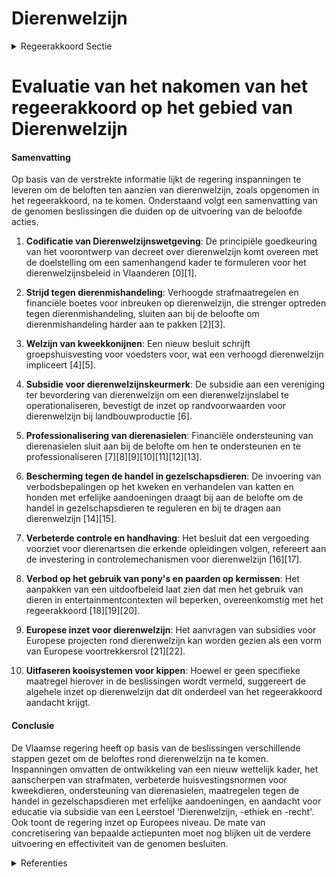 # Dierenwelzijn

<details>
        <summary>Regeerakkoord Sectie </summary>
        <p>3 Dierenwelzijn Sinds de afgelopen regeerperiode heeft Vlaanderen het voortouw genomen op het vlak van dierenwelzijn. Gelet op het belang en het brede draagvlak gaat deze Vlaamse regering , steeds in overleg met de actoren, op dat spoor door. Tevens brengen we goede praktijken rond dierenwelzijn bij het kweken en houden van alle soorten dieren (gezelschaps-, nuts-, proef-dieren…) actief onder de aandacht en stimuleren de navolging ervan. Economische belangen komen soms tegenover dierenwelzijn te staan. Hoewel we vertrekken vanuit het principe van no gold plating, kan Vlaanderen kiezen om dierenwelzijn te laten primeren, evenwel na overleg met de betrokken actoren, een economische impactmeting, en mits flankerende maatregelen en redelijke termijnen. Elk vorm van dierenmishandeling moet vervolgd en streng(er) bestraft worden. We investeren in een betere controle en handhaving waarbij we met onze inspectie dierenwelzijn, die de rol van dierenpolitie zal opnemen, streven naar dezelfde mate van controle en gestrengheid voor alle actoren op het terrein. Ook illegale handel, import en export van dieren moet bestreden worden. Om het welzijn van onze dieren te waarborgen, komt er een duidelijk geïntegreerd wetgevend kader voor alle segmenten van het dierenwelzijns-beleid in de vorm van een Vlaamse Codex voor Dierenwelzijn. Na overleg met de landbouwsector en economi-sche impactmeting, met flankerende maatregelen en redelijke termijnen zetten we in op de uitfase-ring van het gebruik van kooisystemen voor kippen en begeleiden meer diervriendelijke alternatieven. Er komt een uitdoofbeleid met flankerende maatregelen en redelijke termijnen voor het houden van kermispony’s. We organiseren overleg met zowel dolfinaria als biologische wetenschappers inzake de noodzaak aan en de modaliteiten van een uitdoofbeleid voor het houden van dolfijnen in gevangenschap. We zorgen voor decretale basis opdat producten in functie van het kweken, verzorgen en huis-vesten van dieren die niet beantwoorden aan de dierenwelzijnsbehoeften, niet langer gebruikt kunnen worden. Bij het toekennen van landbouwinvesteringssub-sidies voor de bouw van stallen geven we meer gewicht aan Dierenwelzijn. Daarnaast wordt de fokkerijreglementering katten en honden onder de bevoegdheid van de Minister van Dierenwelzijn gebracht. Voor dieren die permanent buiten gehouden worden, moet er altijd beschutting (natuurlijke beschutting of een schuilhok) beschikbaar zijn. We voorkomen dierproeven zoveel mogelijk. We investeren volop in alternatieven zodat we dier-proeven maximaal kunnen vermijden of vervangen door wetenschappelijke methodes. We starten een ronde tafel met de sector om een concreet actieplan uit te werken. We stimuleren de gemeenten om het Dierenwelzijnsbeleid ook op lokaal niveau te versterken. Dierenasielen zijn een belangrijke speler in dat dierenwelzijnsbeleid. Alle Vlaamse gemeenten moeten een samenwerking aangaan met een dierenasiel en de goede werking ervan opvolgen. Dit kan op het eigen grondgebied of door samen-werking met een dierenasiel in een nabijgelegen gemeente. Vanuit de Vlaamse overheid zal een financiële ondersteuning worden voorzien met het oog op professionalisering. Ook op Europees niveau neemt Vlaanderen het voortouw inzake Dierenwelzijn. We dringen aan op een Europese commissaris voor dierenwelzijn. Vlaanderen blijft ook ijveren voor een verbod op de chirurgische castratie van biggen op Europees niveau. We ijveren ook voor een Europees regis-tratiesysteem om de handel in gezelschaps-dieren beter te monitoren, zodat we sneller kunnen ingrijpen waar nodig. We sturen ook aan op een herziening van de Europese reglemente-ring rond het transport van levende dieren, waarbij de maximale transportduur ingekort wordt. We ondersteunen mobiele slachthuizen om zo veel mogelijk dierentransporten te vermijden. In overleg met de sector en het FAVV ontwikkelen we een kader om warmtestress te voorkomen, onder meer via het flexibel organiseren van de slacht-uren. We passen het uitdoofbeleid voor pelsdieren-kweek in Vlaanderen aan in functie van bemerkingen van de Europese Commissie, met flankerende maatregelen. De doelstelling blijft vanzelfsprekend onveranderd nl. de snelst mogelijke stopzetting van de pelsdierenkweek. We handhaven het verbod op onverdoofd slachten. Ook voor de laatste categorie van dieren die, door technologische beperkingen, nog niet onder het verbod vallen, nl. de zwaardere runderen, leggen we het verbod op zodra de techniek op punt staat. </p>
        </details> 

# Evaluatie van het nakomen van het regeerakkoord op het gebied van Dierenwelzijn

#### Samenvatting

Op basis van de verstrekte informatie lijkt de regering inspanningen te leveren om de beloften ten aanzien van dierenwelzijn, zoals opgenomen in het regeerakkoord, na te komen. Onderstaand volgt een samenvatting van de genomen beslissingen die duiden op de uitvoering van de beloofde acties.

1. **Codificatie van Dierenwelzijnswetgeving**: De principiële goedkeuring van het voorontwerp van decreet over dierenwelzijn komt overeen met de doelstelling om een samenhangend kader te formuleren voor het dierenwelzijnsbeleid in Vlaanderen \[0\]\[1\].

2. **Strijd tegen dierenmishandeling**: Verhoogde strafmaatregelen en financiële boetes voor inbreuken op dierenwelzijn, die strenger optreden tegen dierenmishandeling, sluiten aan bij de beloofte om dierenmishandeling harder aan te pakken \[2\]\[3\].

3. **Welzijn van kweekkonijnen**: Een nieuw besluit schrijft groepshuisvesting voor voedsters voor, wat een verhoogd dierenwelzijn impliceert \[4\]\[5\].

4. **Subsidie voor dierenwelzijnskeurmerk**: De subsidie aan een vereniging ter bevordering van dierenwelzijn om een dierenwelzijnslabel te operationaliseren, bevestigt de inzet op randvoorwaarden voor dierenwelzijn bij landbouwproductie \[6\].

5. **Professionalisering van dierenasielen**: Financiële ondersteuning van dierenasielen sluit aan bij de belofte om hen te ondersteunen en te professionaliseren \[7\]\[8\]\[9\]\[10\]\[11\]\[12\]\[13\].

6. **Bescherming tegen de handel in gezelschapsdieren**: De invoering van verbodsbepalingen op het kweken en verhandelen van katten en honden met erfelijke aandoeningen draagt bij aan de belofte om de handel in gezelschapsdieren te reguleren en bij te dragen aan dierenwelzijn \[14\]\[15\].

7. **Verbeterde controle en handhaving**: Het besluit dat een vergoeding voorziet voor dierenartsen die erkende opleidingen volgen, refereert aan de investering in controlemechanismen voor dierenwelzijn \[16\]\[17\].

8. **Verbod op het gebruik van pony's en paarden op kermissen**: Het aanpakken van een uitdoofbeleid laat zien dat men het gebruik van dieren in entertainmentcontexten wil beperken, overeenkomstig met het regeerakkoord \[18\]\[19\]\[20\].

9. **Europese inzet voor dierenwelzijn**: Het aanvragen van subsidies voor Europese projecten rond dierenwelzijn kan worden gezien als een vorm van Europese voortrekkersrol \[21\]\[22\].

10. **Uitfaseren kooisystemen voor kippen**: Hoewel er geen specifieke maatregel hierover in de beslissingen wordt vermeld, suggereert de algehele inzet op dierenwelzijn dat dit onderdeel van het regeerakkoord aandacht krijgt.

#### Conclusie

De Vlaamse regering heeft op basis van de beslissingen verschillende stappen gezet om de beloftes rond dierenwelzijn na te komen. Inspanningen omvatten de ontwikkeling van een nieuw wettelijk kader, het aanscherpen van strafmaten, verbeterde huisvestingsnormen voor kweekdieren, ondersteuning van dierenasielen, maatregelen tegen de handel in gezelschapsdieren met erfelijke aandoeningen, en aandacht voor educatie via subsidie van een Leerstoel 'Dierenwelzijn, -ethiek en -recht'. Ook toont de regering inzet op Europees niveau. De mate van concretisering van bepaalde actiepunten moet nog blijken uit de verdere uitvoering en effectiviteit van de genomen besluiten.

<details>
        <summary> Referenties</summary>
        **[\[0\]](https://beslissingenvlaamseregering.vlaanderen.be/?search=Voorontwerp%20van%20decreet%20%28Vlaamse%20codex%29%20dierenwelzijn&dateOption=select&startDate=2023-07-14T08%3A00%3A00Z&endDate=2023-07-14T08%3A00%3A00Z)** : **(2023-07-14)** Voorontwerp van decreet (Vlaamse codex) dierenwelzijn 

**[\[1\]](https://beslissingenvlaamseregering.vlaanderen.be/?search=Voorontwerp%20van%20decreet%20%28Vlaamse%20codex%29%20dierenwelzijn&dateOption=select&startDate=2023-10-27T08%3A00%3A00Z&endDate=2023-10-27T08%3A00%3A00Z)** : **(2023-10-27)** Voorontwerp van decreet (Vlaamse codex) dierenwelzijn 

**[\[2\]](https://beslissingenvlaamseregering.vlaanderen.be/?search=Dierenwelzijn%3A%20verhoging%20gevangenisstraffen%20en%20geldboetes%20voor%20verschillende%20categorie%C3%ABn%20van%20dierenwelzijnsinbreuken&dateOption=select&startDate=2021-07-16T06%3A00%3A00Z&endDate=2021-07-16T06%3A00%3A00Z)** : **(2021-07-16)** Dierenwelzijn: verhoging gevangenisstraffen en geldboetes voor verschillende categorieën van dierenwelzijnsinbreuken 

**[\[3\]](https://beslissingenvlaamseregering.vlaanderen.be/?search=Dierenwelzijn%3A%20verhoging%20gevangenisstraffen%20en%20geldboetes%20voor%20verschillende%20categorie%C3%ABn%20van%20dierenwelzijnsinbreuken&dateOption=select&startDate=2022-02-04T09%3A00%3A00Z&endDate=2022-02-04T09%3A00%3A00Z)** : **(2022-02-04)** Dierenwelzijn: verhoging gevangenisstraffen en geldboetes voor verschillende categorieën van dierenwelzijnsinbreuken 

**[\[4\]](https://beslissingenvlaamseregering.vlaanderen.be/?search=Welzijn%20konijnen%20in%20fokkerijen&dateOption=select&startDate=2020-07-10T08%3A00%3A00Z&endDate=2020-07-10T08%3A00%3A00Z)** : **(2020-07-10)** Welzijn konijnen in fokkerijen 

**[\[5\]](https://beslissingenvlaamseregering.vlaanderen.be/?search=Welzijn%20konijnen&dateOption=select&startDate=2020-12-19T09%3A00%3A00Z&endDate=2020-12-19T09%3A00%3A00Z)** : **(2020-12-19)** Welzijn konijnen 

**[\[6\]](https://beslissingenvlaamseregering.vlaanderen.be/?search=vzw%20Vlaamse%20Vereniging%20voor%20de%20Bevordering%20van%20het%20Welzijn%20van%20Landbouwhuisdieren%3A%20subsidie%20operationalisering%20dierenwelzijnskeurmerk&dateOption=select&startDate=2023-10-06T08%3A00%3A00Z&endDate=2023-10-06T08%3A00%3A00Z)** : **(2023-10-06)** vzw Vlaamse Vereniging voor de Bevordering van het Welzijn van Landbouwhuisdieren: subsidie operationalisering dierenwelzijnskeurmerk 

**[\[7\]](https://beslissingenvlaamseregering.vlaanderen.be/?search=Uniforme%20vergoedingsregeling%20opvang%20in%20beslag%20genomen%20dieren%20door%20erkende%20dierenasielen&dateOption=select&startDate=2020-10-02T08%3A00%3A00Z&endDate=2020-10-02T08%3A00%3A00Z)** : **(2020-10-02)** Uniforme vergoedingsregeling opvang in beslag genomen dieren door erkende dierenasielen 

**[\[8\]](https://beslissingenvlaamseregering.vlaanderen.be/?search=Subsidi%C3%ABring%20dierenasielen%20voor%20de%20opvang%20van%20%28in%20beslag%20genomen%29%20dieren&dateOption=select&startDate=2020-12-18T09%3A00%3A00Z&endDate=2020-12-18T09%3A00%3A00Z)** : **(2020-12-18)** Subsidiëring dierenasielen voor de opvang van (in beslag genomen) dieren 

**[\[9\]](https://beslissingenvlaamseregering.vlaanderen.be/?search=Subsidi%C3%ABring%20dierenasielen%3A%20vergoeding%20voor%20opvang%20in%20beslag%20genomen%20dieren%20en%20het%20verhalen%20op%20de%20verantwoordelijke%20van%20kosten%20voor%20inbeslagname%20dieren&dateOption=select&startDate=2021-03-19T09%3A00%3A00Z&endDate=2021-03-19T09%3A00%3A00Z)** : **(2021-03-19)** Subsidiëring dierenasielen: vergoeding voor opvang in beslag genomen dieren en het verhalen op de verantwoordelijke van kosten voor inbeslagname dieren 

**[\[10\]](https://beslissingenvlaamseregering.vlaanderen.be/?search=Decreet%20uniforme%20vergoedingsregeling%20voor%20de%20opvang%20van%20in%20beslag%20genomen%20dieren%20door%20erkende%20dierenasielen&dateOption=select&startDate=2021-01-29T09%3A00%3A00Z&endDate=2021-01-29T09%3A00%3A00Z)** : **(2021-01-29)** Decreet uniforme vergoedingsregeling voor de opvang van in beslag genomen dieren door erkende dierenasielen 

**[\[11\]](https://beslissingenvlaamseregering.vlaanderen.be/?search=Subsidieregeling%20erkende%20dierenasielen%3A%20aanpassing%20termijnen&dateOption=select&startDate=2023-03-24T09%3A00%3A00Z&endDate=2023-03-24T09%3A00%3A00Z)** : **(2023-03-24)** Subsidieregeling erkende dierenasielen: aanpassing termijnen 

**[\[12\]](https://beslissingenvlaamseregering.vlaanderen.be/?search=Subsidieregeling%20erkende%20dierenasielen%3A%20wijzigingsbesluit&dateOption=select&startDate=2023-03-31T08%3A00%3A00Z&endDate=2023-03-31T08%3A00%3A00Z)** : **(2023-03-31)** Subsidieregeling erkende dierenasielen: wijzigingsbesluit 

**[\[13\]](https://beslissingenvlaamseregering.vlaanderen.be/?search=Karkasindeling%20geslachte%20runderen%20en%20varkens&dateOption=select&startDate=2019-10-18T08%3A00%3A00Z&endDate=2019-10-18T08%3A00%3A00Z)** : **(2019-10-18)** Karkasindeling geslachte runderen en varkens 

**[\[14\]](https://beslissingenvlaamseregering.vlaanderen.be/?search=Dieren%20met%20een%20erfelijke%20aandoening%3A%20kweek-%20en%20verhandelingsverbod&dateOption=select&startDate=2020-07-17T08%3A00%3A00Z&endDate=2020-07-17T08%3A00%3A00Z)** : **(2020-07-17)** Dieren met een erfelijke aandoening: kweek- en verhandelingsverbod 

**[\[15\]](https://beslissingenvlaamseregering.vlaanderen.be/?search=Erkenningsvoorwaarden%20voor%20inrichtingen%20voor%20dieren%20en%20de%20voorwaarden%20rond%20het%20verhandelen%20van%20dieren%3A%20wijzigingsbesluit&dateOption=select&startDate=2021-02-12T09%3A00%3A00Z&endDate=2021-02-12T09%3A00%3A00Z)** : **(2021-02-12)** Erkenningsvoorwaarden voor inrichtingen voor dieren en de voorwaarden rond het verhandelen van dieren: wijzigingsbesluit 

**[\[16\]](https://beslissingenvlaamseregering.vlaanderen.be/?search=Vergoedingen%20dierenartsen%20dienst%20Dierenwelzijn%20voor%20volgen%20erkende%20opleidingen&dateOption=select&startDate=2020-07-03T08%3A00%3A00Z&endDate=2020-07-03T08%3A00%3A00Z)** : **(2020-07-03)** Vergoedingen dierenartsen dienst Dierenwelzijn voor volgen erkende opleidingen 

**[\[17\]](https://beslissingenvlaamseregering.vlaanderen.be/?search=Vergoedingen%20dierenartsen%20dienst%20Dierenwelzijn%20voor%20volgen%20erkende%20opleidingen&dateOption=select&startDate=2020-09-18T08%3A00%3A00Z&endDate=2020-09-18T08%3A00%3A00Z)** : **(2020-09-18)** Vergoedingen dierenartsen dienst Dierenwelzijn voor volgen erkende opleidingen 

**[\[18\]](https://beslissingenvlaamseregering.vlaanderen.be/?search=Paardencarrousels%3A%20uitvoering%20uitdoofbeleid%20en%20overgangsperiode&dateOption=select&startDate=2021-04-30T08%3A00%3A00Z&endDate=2021-04-30T08%3A00%3A00Z)** : **(2021-04-30)** Paardencarrousels: uitvoering uitdoofbeleid en overgangsperiode 

**[\[19\]](https://beslissingenvlaamseregering.vlaanderen.be/?search=Verbod%20paardencarrousels%20op%20kermissen%20en%20aanverwante%20evenementen&dateOption=select&startDate=2020-09-18T08%3A00%3A00Z&endDate=2020-09-18T08%3A00%3A00Z)** : **(2020-09-18)** Verbod paardencarrousels op kermissen en aanverwante evenementen 

**[\[20\]](https://beslissingenvlaamseregering.vlaanderen.be/?search=Paardencarrousels%3A%20uitvoering%20uitdoofbeleid%20en%20overgangsperiode&dateOption=select&startDate=2021-07-09T08%3A00%3A00Z&endDate=2021-07-09T08%3A00%3A00Z)** : **(2021-07-09)** Paardencarrousels: uitvoering uitdoofbeleid en overgangsperiode 

**[\[21\]](https://beslissingenvlaamseregering.vlaanderen.be/?search=KU%20Leuven%20en%20UGent%3A%20half%20miljoen%20euro%20subsidie%20leerstoel%20Dierenwelzijn%2C%20-ethiek%20en%20-recht&dateOption=select&startDate=2020-09-11T08%3A00%3A00Z&endDate=2020-09-11T08%3A00%3A00Z)** : **(2020-09-11)** KU Leuven en UGent: half miljoen euro subsidie leerstoel Dierenwelzijn, -ethiek en -recht 

**[\[22\]](https://beslissingenvlaamseregering.vlaanderen.be/?search=Bescherming%20wolf%3A%20diersoort%20van%20communautair%20belang&dateOption=select&startDate=2020-07-10T08%3A00%3A00Z&endDate=2020-07-10T08%3A00%3A00Z)** : **(2020-07-10)** Bescherming wolf: diersoort van communautair belang 
        </details> 

